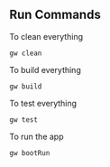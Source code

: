 ## Run Commands

To clean everything

```
gw clean
```

To build everything

```
gw build
```

To test everything

```
gw test
```

To run the app

```
gw bootRun
```